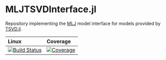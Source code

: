 # MLJTSVDInterface.jl

Repository implementing the [MLJ](https://alan-turing-institute.github.io/MLJ.jl/dev/) model interface for models provided by
[TSVD.jl](https://github.com/JuliaLinearAlgebra/TSVD.jl).

| Linux | Coverage |
| :------------ | :------- |
| [![Build Status](https://github.com/JuliaAI/MLJTSVDInterface.jl/workflows/CI/badge.svg)](https://github.com/JuliaAI/MLJTSVDInterface.jl/actions) | [![Coverage](https://codecov.io/gh/JuliaAI/MLJTSVDInterface.jl/branch/master/graph/badge.svg)](https://codecov.io/github/JuliaAI/MLJTSVDInterface.jl?branch=master) |
